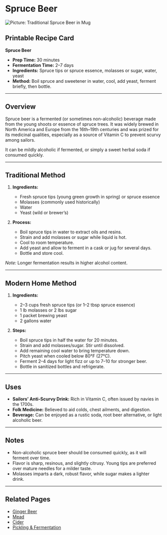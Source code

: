 # Spruce Beer

![Picture: Traditional Spruce Beer in Mug](images/placeholder-spruce-beer.jpg)

## Printable Recipe Card
**Spruce Beer**

- **Prep Time:** 30 minutes  
- **Fermentation Time:** 2–7 days  
- **Ingredients:** Spruce tips or spruce essence, molasses or sugar, water, yeast  
- **Method:** Boil spruce and sweetener in water, cool, add yeast, ferment briefly, then bottle.

---

## Overview
Spruce beer is a fermented (or sometimes non-alcoholic) beverage made from the young shoots or essence of spruce trees. It was widely brewed in North America and Europe from the 16th–19th centuries and was prized for its medicinal qualities, especially as a source of Vitamin C to prevent scurvy among sailors.  

It can be mildly alcoholic if fermented, or simply a sweet herbal soda if consumed quickly.

---

## Traditional Method

1. **Ingredients:**  
   - Fresh spruce tips (young green growth in spring) or spruce essence  
   - Molasses (commonly used historically)  
   - Water  
   - Yeast (wild or brewer’s)

2. **Process:**  
   - Boil spruce tips in water to extract oils and resins.  
   - Strain and add molasses or sugar while liquid is hot.  
   - Cool to room temperature.  
   - Add yeast and allow to ferment in a cask or jug for several days.  
   - Bottle and store cool.  

*Note:* Longer fermentation results in higher alcohol content.

---

## Modern Home Method

1. **Ingredients:**  
   - 2–3 cups fresh spruce tips (or 1–2 tbsp spruce essence)  
   - 1 lb molasses or 2 lbs sugar  
   - 1 packet brewing yeast  
   - 2 gallons water  

2. **Steps:**  
   - Boil spruce tips in half the water for 20 minutes.  
   - Strain and add molasses/sugar. Stir until dissolved.  
   - Add remaining cool water to bring temperature down.  
   - Pitch yeast when cooled below 80°F (27°C).  
   - Ferment 2–4 days for light fizz or up to 7–10 for stronger beer.  
   - Bottle in sanitized bottles and refrigerate.  

---

## Uses
- **Sailors’ Anti-Scurvy Drink:** Rich in Vitamin C, often issued by navies in the 1700s.  
- **Folk Medicine:** Believed to aid colds, chest ailments, and digestion.  
- **Beverage:** Can be enjoyed as a rustic soda, root beer alternative, or light alcoholic beer.  

---

## Notes
- Non-alcoholic spruce beer should be consumed quickly, as it will ferment over time.  
- Flavor is sharp, resinous, and slightly citrusy. Young tips are preferred over mature needles for a milder taste.  
- Molasses imparts a dark, robust flavor, while sugar makes a lighter drink.  

---

## Related Pages
- [Ginger Beer](ginger-beer.md)  
- [Mead](mead.md)  
- [Cider](cider.md)  
- [Pickling & Fermentation](../../techniques/pickling-and-fermentation.md)
